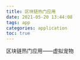 ```yaml
---
title: 区块链热门应用
date: 2021-05-20 13:44:08
tags: app
categories: application
toc: true
---
```


区块链热门应用——虚拟宠物



